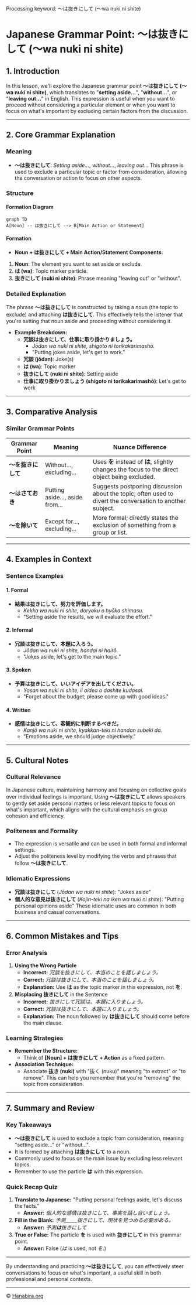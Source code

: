 Processing keyword: ～は抜きにして (〜wa nuki ni shite)
# Japanese Grammar Point: ～は抜きにして (〜wa nuki ni shite)

## 1. Introduction
In this lesson, we'll explore the Japanese grammar point **～は抜きにして (〜wa nuki ni shite)**, which translates to "**setting aside...**", "**without...**", or "**leaving out...**" in English. This expression is useful when you want to proceed without considering a particular element or when you want to focus on what's important by excluding certain factors from the discussion.

---
## 2. Core Grammar Explanation
### Meaning
- **～は抜きにして**: *Setting aside...*, *without...*, *leaving out...*
This phrase is used to exclude a particular topic or factor from consideration, allowing the conversation or action to focus on other aspects.
### Structure
#### Formation Diagram
```mermaid
graph TD
A[Noun] -- は抜きにして --> B[Main Action or Statement]
```
#### Formation
- **Noun + は抜きにして + Main Action/Statement**
**Components:**
1. **Noun**: The element you want to set aside or exclude.
2. **は (wa)**: Topic marker particle.
3. **抜きにして (nuki ni shite)**: Phrase meaning "leaving out" or "without".
### Detailed Explanation
The phrase **～は抜きにして** is constructed by taking a noun (the topic to exclude) and attaching **は抜きにして**. This effectively tells the listener that you're setting that noun aside and proceeding without considering it.
- **Example Breakdown:**
  - **冗談は抜きにして、仕事に取り掛かりましょう。**
    - *Jōdan wa nuki ni shite, shigoto ni torikakarimashō.*
    - "Putting jokes aside, let's get to work."
  - **冗談 (jōdan)**: Joke(s)
  - **は (wa)**: Topic marker
  - **抜きにして (nuki ni shite)**: Setting aside
  - **仕事に取り掛かりましょう (shigoto ni torikakarimashō)**: Let's get to work
---
## 3. Comparative Analysis
### Similar Grammar Points
| Grammar Point         | Meaning                      | Nuance Difference                                                                                             |
| --------------------- | ---------------------------- | ------------------------------------------------------------------------------------------------------------- |
| **～を抜きにして**     | Without..., excluding...      | Uses **を** instead of **は**, slightly changes the focus to the direct object being excluded.                  |
| **～はさておき**       | Putting aside..., aside from... | Suggests postponing discussion about the topic; often used to divert the conversation to another subject.     |
| **～を除いて**         | Except for..., excluding...    | More formal; directly states the exclusion of something from a group or list.                                 |
---
## 4. Examples in Context
### Sentence Examples
#### **1. Formal**
- **結果は抜きにして、努力を評価します。**
  - *Kekka wa nuki ni shite, doryoku o hyōka shimasu.*
  - "Setting aside the results, we will evaluate the effort."
#### **2. Informal**
- **冗談は抜きにして、本題に入ろう。**
  - *Jōdan wa nuki ni shite, hondai ni hairō.*
  - "Jokes aside, let's get to the main topic."
#### **3. Spoken**
- **予算は抜きにして、いいアイデアを出してください。**
  - *Yosan wa nuki ni shite, ii aidea o dashite kudasai.*
  - "Forget about the budget; please come up with good ideas."
#### **4. Written**
- **感情は抜きにして、客観的に判断するべきだ。**
  - *Kanjō wa nuki ni shite, kyakkan-teki ni handan subeki da.*
  - "Emotions aside, we should judge objectively."
---
## 5. Cultural Notes
### Cultural Relevance
In Japanese culture, maintaining harmony and focusing on collective goals over individual feelings is important. Using **～は抜きにして** allows speakers to gently set aside personal matters or less relevant topics to focus on what's important, which aligns with the cultural emphasis on group cohesion and efficiency.
### Politeness and Formality
- The expression is versatile and can be used in both formal and informal settings.
- Adjust the politeness level by modifying the verbs and phrases that follow **～は抜きにして**.
### Idiomatic Expressions
- **冗談は抜きにして** (*Jōdan wa nuki ni shite*): "Jokes aside"
- **個人的な意見は抜きにして** (*Kojin-teki na iken wa nuki ni shite*): "Putting personal opinions aside"
These idiomatic uses are common in both business and casual conversations.
---
## 6. Common Mistakes and Tips
### Error Analysis
1. **Using the Wrong Particle**
   - **Incorrect:** *冗談を抜きにして、本当のことを話しましょう。*
   - **Correct:** *冗談は抜きにして、本当のことを話しましょう。*
   - **Explanation:** Use **は** as the topic marker in this expression, not **を**.
2. **Misplacing **抜きにして**** in the Sentence
   - **Incorrect:** *抜きにして冗談は、本題に入りましょう。*
   - **Correct:** *冗談は抜きにして、本題に入りましょう。*
   - **Explanation:** The noun followed by **は抜きにして** should come before the main clause.
### Learning Strategies
- **Remember the Structure:**
  - Think of **[Noun] + は抜きにして + Action** as a fixed pattern.
- **Association Technique:**
  - Associate **抜き (nuki)** with "抜く (nuku)" meaning "to extract" or "to remove". This can help you remember that you're "removing" the topic from consideration.
---
## 7. Summary and Review
### Key Takeaways
- **～は抜きにして** is used to exclude a topic from consideration, meaning "setting aside..." or "without...".
- It is formed by attaching **は抜きにして** to a noun.
- Commonly used to focus on the main issue by excluding less relevant topics.
- Remember to use the particle **は** with this expression.
### Quick Recap Quiz
1. **Translate to Japanese:** "Putting personal feelings aside, let's discuss the facts."
   - **Answer:** *個人的な感情は抜きにして、事実を話し合いましょう。*
2. **Fill in the Blank:** *予測_____抜きにして、現状を見つめる必要がある。*
   - **Answer:** *予測**は**抜きにして*
3. **True or False:** The particle **を** is used with **抜きにして** in this grammar point.
   - **Answer:** False (*は* is used, not *を*.)
---
By understanding and practicing **～は抜きにして**, you can effectively steer conversations to focus on what's important, a useful skill in both professional and personal contexts.



---

© [Hanabira.org](https://hanabira.org)
